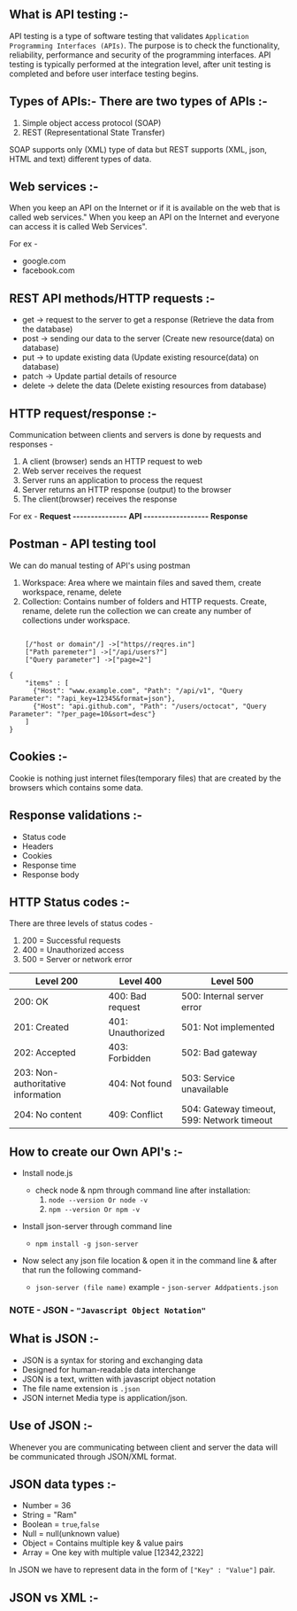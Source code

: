 ## What is API testing :- 
API testing is a type of software testing that validates `Application Programming Interfaces (APIs)`. The purpose is to check the functionality, reliability, performance and security of the programming interfaces.
                        API testing is typically performed at the integration level, after unit testing is completed and before user interface testing begins.

## Types of APIs:- There are two types of APIs :- 

1. Simple object access protocol (SOAP)
2. REST (Representational State Transfer)

SOAP supports only (XML) type of data but REST supports (XML, json, HTML and text) different types of data.

## Web services :-

When you keep an API on the Internet or if it is available on the web that is called web services." When you keep an API on the Internet and everyone can access it is called Web Services".

For ex -  
- google.com
- facebook.com

## REST API methods/HTTP requests :-
- get    -> request to the server to get a response (Retrieve the data from the database)
- post   -> sending our data to the server (Create new resource(data) on database)
- put    -> to update existing data (Update existing resource(data) on database)
- patch  -> Update partial details of resource
- delete -> delete the data (Delete existing resources from database)

## HTTP request/response :-
Communication between clients and servers is done by requests and responses -  
1. A client (browser) sends an HTTP request to web
2. Web server receives the request
3. Server runs an application to process the request
4. Server returns an HTTP response (output) to the browser
5. The client(browser) receives the response

For ex - **Request --------------- API ------------------ Response** 

## Postman - API testing tool
 We can do manual testing of API's using postman

 1. Workspace: Area where we maintain files and saved them, create workspace, rename, delete
 2. Collection: Contains number of folders and HTTP requests. Create, rename, delete run the collection we can create any number of collections under workspace.

``` table

    [/"host or domain"/] ->["https//reqres.in"]
    ["Path paremeter"] ->["/api/users?"]
    ["Query parameter"] ->["page=2"]

```

```json:table
{
    "items" : [
      {"Host": "www.example.com", "Path": "/api/v1", "Query Parameter": "?api_key=12345&format=json"},
      {"Host": "api.github.com", "Path": "/users/octocat", "Query Parameter": "?per_page=10&sort=desc"}
    ]
}
```
## Cookies :- 
Cookie is nothing just internet files(temporary files) that are created by the browsers which contains some data.

## Response validations :-
- Status code
- Headers
- Cookies
- Response time
- Response body

## HTTP Status codes :-
There are three levels of status codes -
1. 200 = Successful requests
2. 400 = Unauthorized access
3. 500 = Server or network error

Level 200 | Level 400 | Level 500
--|--|--|
200: OK |400: Bad request |500: Internal server error 
201: Created |401: Unauthorized |501: Not implemented 
202: Accepted |403: Forbidden |502: Bad gateway 
203: Non-authoritative information |404: Not found |503: Service unavailable 
204: No content |409: Conflict |504: Gateway timeout, 599: Network timeout

## How to create our Own API's :-
- Install node.js
  - check node & npm through command line after installation:
     1. `node --version Or node -v`
     2. `npm --version Or npm -v`

- Install json-server through command line
  - `npm install -g json-server`

- Now select any json file location & open it in the command line & after that run the following command-
  - `json-server (file name)` example - `json-server Addpatients.json`

### NOTE - JSON - `"Javascript Object Notation"`
## What is JSON :-
- JSON is a syntax for storing and exchanging data
- Designed for human-readable data interchange
- JSON is a text, written with javascript object notation
- The file name extension is `.json`
- JSON internet Media type is application/json.

## Use of JSON :- 
Whenever you are communicating between client and server the data will be communicated through JSON/XML format.

## JSON data types :-
- Number = 36
- String = "Ram"
- Boolean = `true`,`false`
- Null = null(unknown value)
- Object = Contains multiple key & value pairs
- Array =  One key with multiple value [12342,2322]

In JSON we have to represent data in the form of `["Key" : "Value"]` pair.

## JSON vs XML :-
